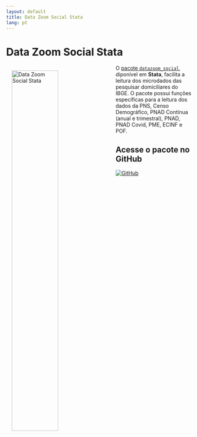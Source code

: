 ```yaml
---
layout: default
title: Data Zoom Social Stata
lang: pt
---
```


# Data Zoom Social Stata

<img src="{{ site.baseurl }}/assets/img/hex_dzstata.png" alt="Data Zoom Social Stata" style="float: left; margin: 15px 30px 15px 15px; width: 50%;">

O [pacote `datazoom_social`](https://github.com/datazoompuc/datazoom_social_Stata), diponível em **Stata**, facilita a leitura dos microdados das pesquisar domiciliares do IBGE. O pacote possui funções específicas para a leitura dos dados da PNS, Censo Demográfico, PNAD Contínua (anual e trimestral), PNAD, PNAD Covid, PME, ECINF e POF.

<div class="logo-container-small">
    <h2> Acesse o pacote no GitHub </h2>
    <a href="https://github.com/datazoompuc/datazoom_social_Stata">
        <img src="{{ site.baseurl }}/assets/img/github-mark.png" alt="GitHub">
    </a>
</div>
